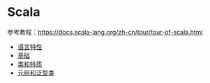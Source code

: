 # Scala

参考教程：https://docs.scala-lang.org/zh-cn/tour/tour-of-scala.html

* [语言特性](/deco/spark/scala/scalayu-yan-te-xing.md)
* [基础](/deco/spark/scala/scalaji-chu.md)
* [类和特质](/deco/spark/scala/scalalei-he-te-zhi.md)
* [元组和泛型类](/deco/spark/scala/scalayuan-zu-he-fan-xing.md)